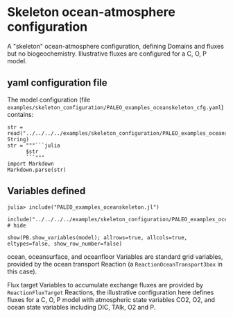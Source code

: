 # Skeleton ocean-atmosphere configuration

A "skeleton" ocean-atmosphere configuration, defining Domains and fluxes but no biogeochemistry. Illustrative fluxes are configured for a C, O, P model.

## yaml configuration file
The model configuration (file `examples/skeleton_configuration/PALEO_examples_oceanskeleton_cfg.yaml`) contains:
```@eval
str = read("../../../../examples/skeleton_configuration/PALEO_examples_oceanskeleton_cfg.yaml", String)
str = """```julia
      $str
      ```"""
import Markdown
Markdown.parse(str)
```

## Variables defined

    julia> include("PALEO_examples_oceanskeleton.jl")

```@setup oceanskeleton
include("../../../../examples/skeleton_configuration/PALEO_examples_oceanskeleton.jl") # hide
```
```@example oceanskeleton
show(PB.show_variables(model); allrows=true, allcols=true, eltypes=false, show_row_number=false)
```

ocean, oceansurface, and oceanfloor Variables are standard grid variables, provided by the ocean transport Reaction
(a `ReactionOceanTransport3box` in this case).

Flux target Variables to accumulate exchange fluxes are provided by `ReactionFluxTarget` Reactions, the illustrative
configuration here defines fluxes for a C, O, P model with atmospheric state variables CO2, O2, and ocean state
variables including DIC, TAlk, O2 and P.